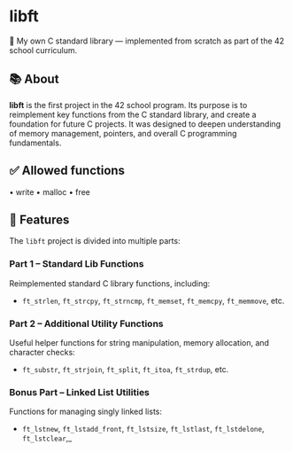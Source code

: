 # libft

🧠 My own C standard library — implemented from scratch as part of the 42 school curriculum.

## 📚 About

**libft** is the first project in the 42 school program. 
Its purpose is to reimplement key functions from the C standard library, and create a foundation for future C projects. 
It was designed to deepen understanding of memory management, pointers, and overall C programming fundamentals.

## ✅ Allowed functions
• write
• malloc
• free


## 🚀 Features

The `libft` project is divided into multiple parts:

### Part 1 – Standard Lib Functions
Reimplemented standard C library functions, including:
- `ft_strlen`, `ft_strcpy`, `ft_strncmp`, `ft_memset`, `ft_memcpy`, `ft_memmove`, etc.

### Part 2 – Additional Utility Functions
Useful helper functions for string manipulation, memory allocation, and character checks:
- `ft_substr`, `ft_strjoin`, `ft_split`, `ft_itoa`, `ft_strdup`, etc.

### Bonus Part – Linked List Utilities
Functions for managing singly linked lists:
- `ft_lstnew`, `ft_lstadd_front`, `ft_lstsize`, `ft_lstlast`, `ft_lstdelone`, `ft_lstclear`,_

